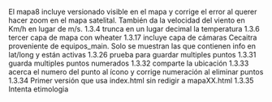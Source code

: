 El mapa8 incluye versionado visible en el mapa y corrige el error al querer hacer zoom en el mapa satelital. También da la velocidad del viento en Km/h en lugar de m/s.
1.3.4 trunca en un lugar decimal la temperatura
1.3.6 tercer capa de mapa con wheater
1.3.17 incluye capa de cámaras Cecaitra proveniente de equipos_main. Solo se muestran las que contienen info en lat/long y están activas
1.3.26 prueba para guardar multiples puntos 
1.3.31 guarda multiples puntos numerados 
1.3.32 comparte la ubicación
1.3.33 acerca el numero del punto al ícono y corrige numeración al eliminar puntos
1.3.34 Primer versión que usa index.html sin redigir a mapaXX.html
1.3.35 Intenta etimologia
